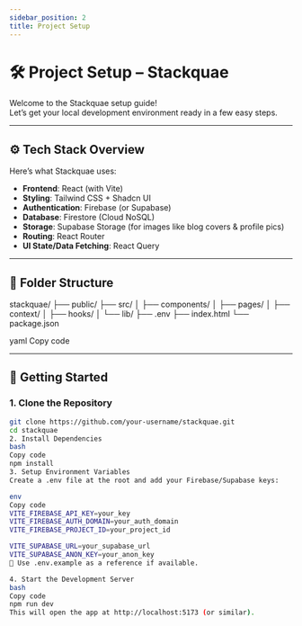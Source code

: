 ```yaml
---
sidebar_position: 2
title: Project Setup
---
```


# 🛠️ Project Setup – Stackquae

Welcome to the Stackquae setup guide!  
Let’s get your local development environment ready in a few easy steps.

---

## ⚙️ Tech Stack Overview

Here’s what Stackquae uses:

- **Frontend**: React (with Vite)
- **Styling**: Tailwind CSS + Shadcn UI
- **Authentication**: Firebase (or Supabase)
- **Database**: Firestore (Cloud NoSQL)
- **Storage**: Supabase Storage (for images like blog covers & profile pics)
- **Routing**: React Router
- **UI State/Data Fetching**: React Query

---

## 📁 Folder Structure

stackquae/
├── public/
├── src/
│ ├── components/
│ ├── pages/
│ ├── context/
│ ├── hooks/
│ └── lib/
├── .env
├── index.html
└── package.json

yaml
Copy code

---



## 🚀 Getting Started

### 1. Clone the Repository

```bash
git clone https://github.com/your-username/stackquae.git
cd stackquae
2. Install Dependencies
bash
Copy code
npm install
3. Setup Environment Variables
Create a .env file at the root and add your Firebase/Supabase keys:

env
Copy code
VITE_FIREBASE_API_KEY=your_key
VITE_FIREBASE_AUTH_DOMAIN=your_auth_domain
VITE_FIREBASE_PROJECT_ID=your_project_id

VITE_SUPABASE_URL=your_supabase_url
VITE_SUPABASE_ANON_KEY=your_anon_key
📝 Use .env.example as a reference if available.

4. Start the Development Server
bash
Copy code
npm run dev
This will open the app at http://localhost:5173 (or similar).